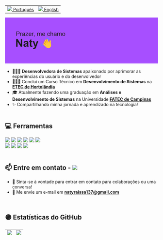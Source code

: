 <table align="center">
 <tr><td><a href="README_pt.md"><img src="images/us-flag.png" height="20"> Português</a></td><td><a href="README.md"><img src="images/br-flag.png" height="20"> English</a></td></tr>
</table>

![](banner_br.png)
<!-- https://reheader.glitch.me/home -->

<!-- hand hi 
<img src="https://user-images.githubusercontent.com/1303154/88677602-1635ba80-d120-11ea-84d8-d263ba5fc3c0.gif" width="32px" alt="hi"> -->

- 👩🏻‍💻 **Desenvolvedora de Sistemas** apaixonado por aprimorar as experiências do usuário e do desenvolvedor<br/>
- 👩🏻‍🎓 Conclui um Curso Técnico em **Desenvolvimento de Sistemas** na [**ETEC de Hortolândia**](https://etechortolandia.cps.sp.gov.br/)<br/>
- 🎓 Atualmente fazendo uma graduação em **Análises e Desenvolvimento de Sistemas** na Universidade [**FATEC de Campinas**](https://fateccampinas.com.br/site/)
- ✨ Compartilhando minha jornada e aprendizado na tecnologia!
<br/><br/>

## 💻 Ferramentas
<!--
<img height="30" width="40" src="https://cdn.jsdelivr.net/gh/devicons/devicon@latest/icons/c/c-original.svg" /><img height="30" width="40" src="https://cdn.jsdelivr.net/gh/devicons/devicon@latest/icons/cplusplus/cplusplus-original.svg" /><img height="30" width="40" src="https://cdn.jsdelivr.net/gh/devicons/devicon@latest/icons/csharp/csharp-original.svg" /><img height="30" width="40" src="https://cdn.jsdelivr.net/gh/devicons/devicon@latest/icons/html5/html5-original.svg" /><img height="30" width="40" src="https://cdn.jsdelivr.net/gh/devicons/devicon@latest/icons/css3/css3-original.svg" /><img height="30" width="40" src="https://cdn.jsdelivr.net/gh/devicons/devicon@latest/icons/javascript/javascript-plain.svg" /><img height="30" width="40" src="https://cdn.jsdelivr.net/gh/devicons/devicon@latest/icons/illustrator/illustrator-line.svg" /><img height="30" width="40" src="https://cdn.jsdelivr.net/gh/devicons/devicon@latest/icons/mysql/mysql-original.svg" /><img height="30" width="40" src="https://cdn.jsdelivr.net/gh/devicons/devicon@latest/icons/arduino/arduino-original-wordmark.svg" /><img height="30" width="40" src="https://cdn.jsdelivr.net/gh/devicons/devicon@latest/icons/figma/figma-original.svg" /><img height="30" width="40" src="https://cdn.jsdelivr.net/gh/devicons/devicon@latest/icons/notion/notion-original.svg" /> -->

<img src="https://ziadoua.github.io/m3-Markdown-Badges/badges/C/c2.svg"> <img src="https://ziadoua.github.io/m3-Markdown-Badges/badges/C++/c++2.svg"> 
<img src="https://ziadoua.github.io/m3-Markdown-Badges/badges/CSharp/csharp2.svg">
<img src="https://ziadoua.github.io/m3-Markdown-Badges/badges/HTML/html2.svg">
<img src="https://ziadoua.github.io/m3-Markdown-Badges/badges/CSS/css2.svg">
<img src="https://ziadoua.github.io/m3-Markdown-Badges/badges/Javascript/javascript2.svg"><br/>
<img src="https://ziadoua.github.io/m3-Markdown-Badges/badges/Illustrator/illustrator2.svg">
<img src="https://ziadoua.github.io/m3-Markdown-Badges/badges/MySQL/mysql2.svg">
<img src="https://ziadoua.github.io/m3-Markdown-Badges/badges/Figma/figma2.svg">
<img src="https://ziadoua.github.io/m3-Markdown-Badges/badges/Notion/notion3.svg">
<br/><br/>

## 📫 Entre em contato - <a href="https://www.linkedin.com/in/nataliarozario"> <img height="20" src="https://ziadoua.github.io/m3-Markdown-Badges/badges/LinkedIn/linkedin1.svg"> <a/>
<!-- [![Linkedin Badge](https://img.shields.io/badge/-LinkedIn-blue?style=flat-square&logo=Linkedin&logoColor=white&link=https://www.linkedin.com/in/natalia-rozario/)](https://www.linkedin.com/in/natalia-rozario/) -->
- 💬 Sinta-se à vontade para entrar em contato para colaborações ou uma conversa!<br/>
- 📧 Me envie um e-mail em **natyraissa137@gmail.com**
<!-- 🔗 [**LinkedIn**](https://www.linkedin.com/in/nataliarozario) -->
<br/>

## 🟣 Estatísticas do GitHub
| ![](https://github-readme-streak-stats.herokuapp.com/?user=NataliaRozario&theme=tokyonight&hide_border=false) | ![](https://github-readme-stats.vercel.app/api/top-langs/?username=NataliaRozario&theme=tokyonight&hide_border=false&include_all_commits=true&count_private=true&layout=compact) |
| ------------- | ------------- |
<!-- https://forthebadge.com -->

<!-- Github stats from https://github.com/anuraghazra/github-readme-stats
![Natalia's GitHub stats](https://github-readme-stats.vercel.app/api?username=NataliaRozario&show_icons=true&theme=tokyonight) -->
<!-- visit count
[![](https://visitcount.itsvg.in/api?id=NataliaRozario&icon=3&color=6)](https://visitcount.itsvg.in) -->
<!-- Proudly created with GPRM ( https://gprm.itsvg.in ) -->
